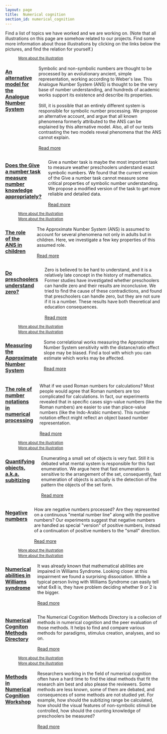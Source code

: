 ```yaml
---
layout: page
title:  Numerical cognition
section_id: numerical_cognition
---
```


Find a list of topics we have worked and we are working on. (Note that all illustrations on this page are somehow related to our projects. Find some more information about those illustrations by clicking on the links below the pictures, and find the relation for yourself.)


<div class='full'>
  <div class='row'>
    <div class='medium-6 columns'>
      <img class="fadeinleft" alt="" src="https://upload.wikimedia.org/wikipedia/commons/thumb/e/ef/EuropeanFormOfArabianDigits.png/640px-EuropeanFormOfArabianDigits.png" />
      <br><small><a href="https://commons.wikimedia.org/wiki/File:EuropeanFormOfArabianDigits.png">More about the illustration</a></small>
    </div>
    <div class='medium-6 columns'>
        <h3><a href="discrete_semantic_system.html">An alternative model for the Analogue Number System</a></h3>
        <p>Symbolic and non-symbolic numbers are thought to be processed by an evolutionary ancient, simple representation, working according to Weber's law. This Analogue Number System (ANS) is thought to be the very base of number understanding, and hundreds of academic works support its existence and describe its properties.<br><br>
Still, it is possible that an entirely different system is responsible for symbolic number processing. We propose an alternative account, and argue that all known phenomena formerly attributed to the ANS can be explained by this alternative model. Also, all of our tests contrasting the two models reveal phenomena that the ANS cannot explain.<br><br>
        <a href="discrete_semantic_system.html">Read more</a></p>
    </div>
  </div>
  <div class='three spacing'></div>


  <div class='row'>
    <div class='medium-6 columns'>
        <h3><a href="the_give_a_number_task_revisited.html">Does the Give a number task measure number knowledge appropriately?</a></h3>
        <p>Give a number task is maybe the most important task to measure weather preschoolers understand exact symbolic numbers. We found that the current version of the Give a number task cannot measure some critical properties of symbolic number understanding. We propose a modified version of the task to get more reliable and detailed data.<br><br>
        <a href="the_give_a_number_task_revisited.html">Read more</a></p>
    </div>
    <div class='medium-6 columns'>
      <img class="fadeinright" alt="" src="https://upload.wikimedia.org/wikipedia/commons/thumb/5/50/Fotothek_df_tg_0000029_Geometrie_%5E_Vermessung_%5E_Gel%C3%A4nde_%5E_Quadrant.jpg/566px-Fotothek_df_tg_0000029_Geometrie_%5E_Vermessung_%5E_Gel%C3%A4nde_%5E_Quadrant.jpg" />
      <br><small><a href="https://commons.wikimedia.org/wiki/File:Fotothek_df_tg_0000029_Geometrie_%5E_Vermessung_%5E_Gel%C3%A4nde_%5E_Quadrant.jpg">More about the illustration</a></small>
    </div>
  </div>
  <div class='three spacing'></div>


  <div class='full'>
  <div class='row'>
    <div class='medium-6 columns'>
      <img class="fadeinleft" alt="" src="https://upload.wikimedia.org/wikipedia/commons/thumb/9/9b/Twenty-sided_die_%28icosahedron%29_with_faces_inscribed_with_Greek_letters_MET_10.130.1158_001.jpg/447px-Twenty-sided_die_%28icosahedron%29_with_faces_inscribed_with_Greek_letters_MET_10.130.1158_001.jpg" />
      <br><small><a href="https://commons.wikimedia.org/wiki/File:Twenty-sided_die_(icosahedron)_with_faces_inscribed_with_Greek_letters_MET_10.130.1158_001.jpg">More about the illustration</a></small>
    </div>
    <div class='medium-6 columns'>
        <h3><a href="ans_in_children.html">The role of the ANS in children</a></h3>
        <p>The Approximate Number System (ANS) is assumed to account for several phenomena not only in adults but in children. Here, we investigate a few key properties of this assumed role.<br><br>
        <a href="ans_in_children.html">Read more</a></p>
    </div>
  </div>
  <div class='three spacing'></div>
    
    
  <div class='row'>
    <div class='medium-6 columns'>
        <h3><a href="zero_in_preschoolers.html">Do preschoolers understand zero?</a></h3>
        <p>Zero is believed to be hard to understand, and it is a relatively late concept in the history of mathematics. Former studies have investigated whether preschoolers can handle zero and their results are inconclusive. We tried to find the cause of these contradictions, and found that preschoolers can handle zero, but they are not sure if it is a number. These results have both theoretical and education consequences.<br><br>
        <a href="zero_in_preschoolers.html">Read more</a></p>
    </div>
    <div class='medium-6 columns'>
      <img class="fadeinright" alt="" src="https://upload.wikimedia.org/wikipedia/commons/thumb/b/ba/La_Mojarra_Inscription_and_Long_Count_date.jpg/333px-La_Mojarra_Inscription_and_Long_Count_date.jpg" />
      <br><small><a href="https://commons.wikimedia.org/wiki/File:La_Mojarra_Inscription_and_Long_Count_date.jpg">More about the illustration</a></small>
    </div>
  </div>
  <div class='three spacing'></div>


  <div class='row'>
    <div class='medium-6 columns'>
      <img class="fadeinleft" alt="" src="https://upload.wikimedia.org/wikipedia/commons/thumb/2/2f/Fotothek_df_tg_0001550_Geometrie_%5E_Vermessung_%5E_Vermessungsinstrument_%5E_Quadrant_%5E_Turm.jpg/669px-Fotothek_df_tg_0001550_Geometrie_%5E_Vermessung_%5E_Vermessungsinstrument_%5E_Quadrant_%5E_Turm.jpg" />
      <br><small><a href="https://commons.wikimedia.org/wiki/File:Fotothek_df_tg_0001550_Geometrie_%5E_Vermessung_%5E_Vermessungsinstrument_%5E_Quadrant_%5E_Turm.jpg">More about the illustration</a></small>
    </div>
    <div class='medium-6 columns'>
        <h3 id="directory"><a href="ans_measurement.html">Measuring the Approximate Number System</a></h3>
        <p>Some correlational works measuring the Approximate Number System sensitivity with the distance/ratio effect slope may be biased. Find a tool with which you can estimate which works may be affected.<br><br>
        <a href="ans_measurement.html">Read more</a></p>
    </div>
  </div>
  <div class='three spacing'></div>


  <div class='row'>
    <div class='medium-6 columns'>
        <h3><a href="number_notation_effect.html">The role of number notations in numerical processing</a></h3>
        <p>What if we used Roman numbers for calculations? Most people would agree that Roman numbers are too complicated for calculations. In fact, our experiments revealed that in specific cases sign-value numbers (like the Roman numbers) are easier to use than place-value numbers (like the Indo-Arabic numbers). This number notation effect might reflect an object based number representation.<br><br>
        <a href="number_notation_effect.html">Read more</a></p>
    </div>
    <div class='medium-6 columns'>
      <img class="fadeinright" alt="" src="https://upload.wikimedia.org/wikipedia/commons/1/1d/Gregor_Reisch_-_Margarita_Philosophica_-_Arithmetica.jpg" />
      <br><small><a href="https://commons.wikimedia.org/wiki/File:Gregor_Reisch_-_Margarita_Philosophica_-_Arithmetica.jpg">More about the illustration</a></small>
    </div>
  </div>
  <div class='three spacing'></div>

  
  <div class='row'>
    <div class='medium-6 columns'>
      <img class="fadeinleft" alt="" src="https://upload.wikimedia.org/wikipedia/commons/thumb/1/16/Pompeii_-_Osteria_della_Via_di_Mercurio_-_Dice_Players.jpg/605px-Pompeii_-_Osteria_della_Via_di_Mercurio_-_Dice_Players.jpg" />
      <br><small><a href="https://commons.wikimedia.org/wiki/File:Pompeii_-_Osteria_della_Via_di_Mercurio_-_Dice_Players.jpg">More about the illustration</a></small>
    </div>
    <div class='medium-6 columns'>
        <h3><a href="subitizing.html">Quantifying objects, a.k.a. subitizing</a></h3>
        <p>Enumerating a small set of objects is very fast. Still it is debated what mental system is responsible for this fast enumeration. We argue here that fast enumeration is sensitive to the arrangement of the set, consequently, fast enumeration of objects is actually is the detection of the pattern the objects of the set form.<br><br>
        <a href="subitizing.html">Read more</a></p>
    </div>
  </div>
  <div class='three spacing'></div>


  <div class='row'>
    <div class='medium-6 columns'>
        <h3><a href="negative_numbers.html">Negative numbers</a></h3>
        <p>How are negative numbers processed? Are they represented on a continuous "mental number line" along with the positive numbers? Our experiments suggest that negative numbers are handled as special "version" of positive numbers, instead of a continuation of positive numbers to the "small" direction.<br><br>
        <a href="negative_numbers.html">Read more</a></p>
    </div>
    <div class='medium-6 columns'>
      <img class="fadeinright" alt="" src="https://upload.wikimedia.org/wikipedia/commons/8/88/%E4%B9%9D%E7%AB%A0%E7%AE%97%E8%A1%93.gif" />
      <br><small><a href="https://commons.wikimedia.org/wiki/File:%E4%B9%9D%E7%AB%A0%E7%AE%97%E8%A1%93.gif">More about the illustration</a></small>
    </div>
  </div>
  <div class='three spacing'></div>


  <div class='row'>
    <div class='medium-6 columns'>
      <img class="fadeinleft" alt="" src="https://upload.wikimedia.org/wikipedia/commons/thumb/e/e8/Tibetan_multiplication_table.jpg/640px-Tibetan_multiplication_table.jpg" />
      <br><small><a href="https://commons.wikimedia.org/wiki/File:Tibetan_multiplication_table.jpg">More about the illustration</a></small>
    </div>
    <div class='medium-6 columns'>
        <h3><a href="williams_syndrome.html">Numerical abilities in Williams syndrome</a></h3>
        <p>It was already known that mathematical abilities are impaired in Williams Syndrome. Looking closer at this impairment we found a surprising dissociation. While a typical person living with Williams Syndrome can easily tell what 6x8 is, they have problem deciding whether 9 or 2 is the bigger.<br><br>
        <a href="williams_syndrome.html">Read more</a></p>
    </div>
  </div>
  <div class='three spacing'></div>


  <div class='row'>
    <div class='medium-6 columns'>
        <h3 id="directory"><a href="http://numericalcognitionmethods.org">Numerical Cogniton Methods Directory</a></h3>
        <p>The Numerical Cognition Methods Directory is a collecion of methods in numerical cognition and the peer evaluation of those methods. It helps to find and compare various methods for paradigms, stimulus creation, analyses, and so on.<br><br>
        <a href="http://numericalcognitionmethods.org">Read more</a></p>
    </div>
    <div class='medium-6 columns'>
      <img class="fadeinright" alt="" src="https://upload.wikimedia.org/wikipedia/commons/thumb/d/dc/Table_of_Geometry%2C_Cyclopaedia%2C_Volume_1.jpg/547px-Table_of_Geometry%2C_Cyclopaedia%2C_Volume_1.jpg" />
      <br><small><a href="https://commons.wikimedia.org/wiki/File:Table_of_Geometry,_Cyclopaedia,_Volume_1.jpg">More about the illustration</a></small>
    </div>
  </div>
  <div class='three spacing'></div>

  
  <div class='row'>
    <div class='medium-6 columns'>
      <img class="fadeinleft" alt="" src="https://upload.wikimedia.org/wikipedia/commons/thumb/8/81/Sanzio_01_Euclid.jpg/408px-Sanzio_01_Euclid.jpg" />
      <br><small><a href="https://en.wikipedia.org/wiki/File:Sanzio_01_Euclid.jpg">More about the illustration</a></small>
    </div>
    <div class='medium-6 columns'>
        <h3 id="workshop"><a href="numerical_cognition_methods_workshop.html">Methods in Numerical Cognition Workshop</a></h3>
        <p>Researchers working in the field of numerical cognition often have a hard time to find the ideal methods that fit the research aim best and also please the reviewers. Some methods are less known, some of them are debated, and consequences of some methods are not studied yet. For example, how should the subitizing range be calculated, how should the visual features of non-symbolic stimuli be controlled, how should the counting knowledge of preschoolers be measured?<br><br>
        <a href="numerical_cognition_methods_workshop.html">Read more</a></p>
    </div>
  </div>
  <div class='three spacing'></div>
</div>
